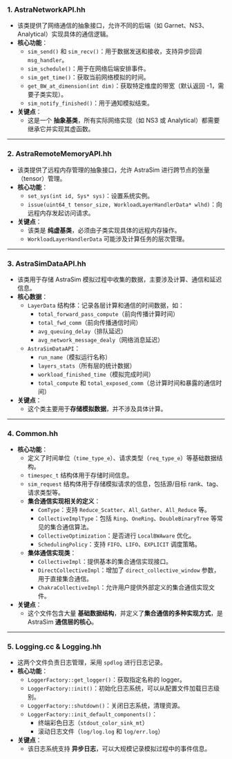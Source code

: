 ### 1. **AstraNetworkAPI.hh**

- 该类提供了网络通信的抽象接口，允许不同的后端（如 Garnet、NS3、Analytical）实现具体的通信逻辑。
- **核心功能**：
    - `sim_send()` 和 `sim_recv()`：用于数据发送和接收，支持异步回调 `msg_handler`。
    - `sim_schedule()`：用于在网络后端安排事件。
    - `sim_get_time()`：获取当前网络模拟的时间。
    - `get_BW_at_dimension(int dim)`：获取特定维度的带宽（默认返回 -1，需要子类实现）。
    - `sim_notify_finished()`：用于通知模拟结束。
- **关键点**：
    - 这是一个 **抽象基类**，所有实际网络实现（如 NS3 或 Analytical）都需要继承它并实现其虚函数。

---

### 2. **AstraRemoteMemoryAPI.hh**

- 该类提供了远程内存管理的抽象接口，允许 AstraSim 进行跨节点的张量（tensor）管理。
- **核心功能**：
    - `set_sys(int id, Sys* sys)`：设置系统实例。
    - `issue(uint64_t tensor_size, WorkloadLayerHandlerData* wlhd)`：向远程内存发起访问请求。
- **关键点**：
    - 该类是 **纯虚基类**，必须由子类实现具体的远程内存操作。
    - `WorkloadLayerHandlerData` 可能涉及计算任务的层次管理。

---

### 3. **AstraSimDataAPI.hh**

- 该类用于存储 AstraSim 模拟过程中收集的数据，主要涉及计算、通信和延迟信息。
- **核心数据**：
    - `LayerData` 结构体：记录各层计算和通信的时间数据，如：
        - `total_forward_pass_compute`（前向传播计算时间）
        - `total_fwd_comm`（前向传播通信时间）
        - `avg_queuing_delay`（排队延迟）
        - `avg_network_message_dealy`（网络消息延迟）
    - `AstraSimDataAPI`：
        - `run_name`（模拟运行名称）
        - `layers_stats`（所有层的统计数据）
        - `workload_finished_time`（模拟完成时间）
        - `total_compute` 和 `total_exposed_comm`（总计算时间和暴露的通信时间）
- **关键点**：
    - 这个类主要用于**存储模拟数据**，并不涉及具体计算。

---

### 4. **Common.hh**

- **核心功能**：
    - 定义了时间单位（`time_type_e`）、请求类型（`req_type_e`）等基础数据结构。
    - `timespec_t` 结构体用于存储时间信息。
    - `sim_request` 结构体用于存储模拟请求的信息，包括源/目标 rank、tag、请求类型等。
    - **集合通信实现相关的定义**：
        - `ComType`：支持 `Reduce_Scatter`、`All_Gather`、`All_Reduce` 等。
        - `CollectiveImplType`：包括 `Ring`、`OneRing`、`DoubleBinaryTree` 等常见的集合通信算法。
        - `CollectiveOptimization`：是否进行 `LocalBWAware` 优化。
        - `SchedulingPolicy`：支持 `FIFO`、`LIFO`、`EXPLICIT` 调度策略。
    - **集体通信实现类**：
        - `CollectiveImpl`：提供基本的集合通信实现接口。
        - `DirectCollectiveImpl`：增加了 `direct_collective_window` 参数，用于直接集合通信。
        - `ChakraCollectiveImpl`：允许用户提供外部定义的集合通信实现文件。
- **关键点**：
    - 这个文件包含大量 **基础数据结构**，并定义了**集合通信的多种实现方式**，是 AstraSim **通信层的核心**。

---

### 5. **Logging.cc & Logging.hh**

- 这两个文件负责日志管理，采用 `spdlog` 进行日志记录。
- **核心功能**：
    - `LoggerFactory::get_logger()`：获取指定名称的 logger。
    - `LoggerFactory::init()`：初始化日志系统，可以从配置文件加载日志级别。
    - `LoggerFactory::shutdown()`：关闭日志系统，清理资源。
    - `LoggerFactory::init_default_components()`：
        - 终端彩色日志（`stdout_color_sink_mt`）
        - 滚动日志文件（`log/log.log` 和 `log/err.log`）
- **关键点**：
    - 该日志系统支持 **异步日志**，可以大规模记录模拟过程中的事件信息。